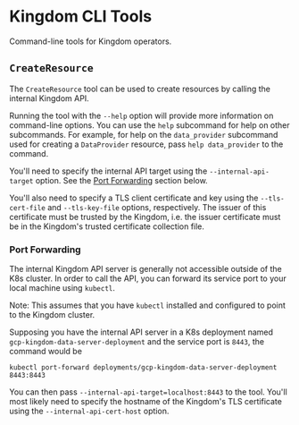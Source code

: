 # Kingdom CLI Tools

Command-line tools for Kingdom operators.

## `CreateResource`

The `CreateResource` tool can be used to create resources by calling the
internal Kingdom API.

Running the tool with the `--help` option will provide more information on
command-line options. You can use the `help` subcommand for help on other
subcommands. For example, for help on the `data_provider` subcommand used for
creating a `DataProvider` resource, pass `help data_provider` to the command.

You'll need to specify the internal API target using the `--internal-api-target`
option. See the [Port Forwarding](#port-forwarding) section below.

You'll also need to specify a TLS client certificate and key using the
`--tls-cert-file` and `--tls-key-file` options, respectively. The issuer of this
certificate must be trusted by the Kingdom, i.e. the issuer certificate must be
in the Kingdom's trusted certificate collection file.

### Port Forwarding

The internal Kingdom API server is generally not accessible outside of the K8s
cluster. In order to call the API, you can forward its service port to your
local machine using `kubectl`.

Note: This assumes that you have `kubectl` installed and configured to point to
the Kingdom cluster.

Supposing you have the internal API server in a K8s deployment named
`gcp-kingdom-data-server-deployment` and the service port is `8443`, the command
would be

```shell
kubectl port-forward deployments/gcp-kingdom-data-server-deployment 8443:8443
```

You can then pass `--internal-api-target=localhost:8443` to the tool. You'll
most likely need to specify the hostname of the Kingdom's TLS certificate using
the `--internal-api-cert-host` option.
